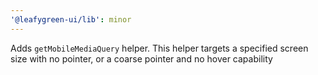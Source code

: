 ```yaml
---
'@leafygreen-ui/lib': minor
---
```


Adds `getMobileMediaQuery` helper. This helper targets a specified screen size with no pointer, or a coarse pointer and no hover capability 
